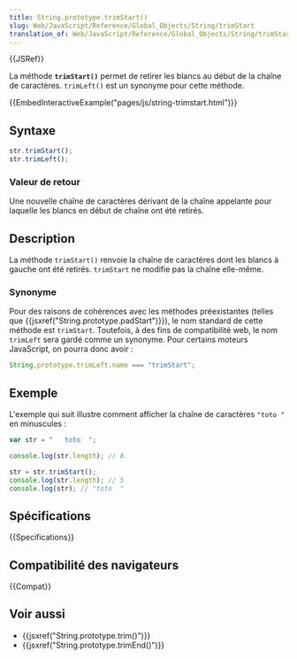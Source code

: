 ```yaml
---
title: String.prototype.trimStart()
slug: Web/JavaScript/Reference/Global_Objects/String/trimStart
translation_of: Web/JavaScript/Reference/Global_Objects/String/trimStart
---
```


{{JSRef}}

La méthode **`trimStart()`** permet de retirer les blancs au début de la chaîne de caractères. `trimLeft()` est un synonyme pour cette méthode.

{{EmbedInteractiveExample("pages/js/string-trimstart.html")}}

## Syntaxe

```js
str.trimStart();
str.trimLeft();
```

### Valeur de retour

Une nouvelle chaîne de caractères dérivant de la chaîne appelante pour laquelle les blancs en début de chaîne ont été retirés.

## Description

La méthode `trimStart()` renvoie la chaîne de caractères dont les blancs à gauche ont été retirés. `trimStart` ne modifie pas la chaîne elle-même.

### Synonyme

Pour des raisons de cohérences avec les méthodes préexistantes (telles que {{jsxref("String.prototype.padStart")}}), le nom standard de cette méthode est `trimStart`. Toutefois, à des fins de compatibilité web, le nom `trimLeft` sera gardé comme un synonyme. Pour certains moteurs JavaScript, on pourra donc avoir :

```js
String.prototype.trimLeft.name === "trimStart";
```

## Exemple

L'exemple qui suit illustre comment afficher la chaîne de caractères `"toto "` en minuscules :

```js
var str = "   toto  ";

console.log(str.length); // 8

str = str.trimStart();
console.log(str.length); // 5
console.log(str); // "toto  "
```

## Spécifications

{{Specifications}}

## Compatibilité des navigateurs

{{Compat}}

## Voir aussi

- {{jsxref("String.prototype.trim()")}}
- {{jsxref("String.prototype.trimEnd()")}}
